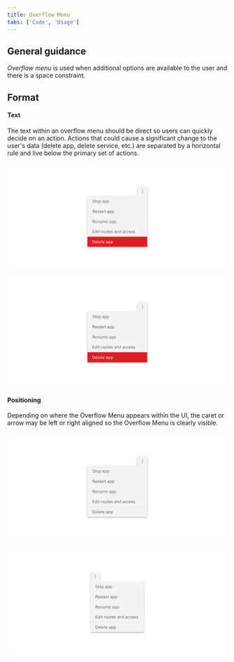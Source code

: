 ```yaml
---
title: Overflow Menu
tabs: ['Code', 'Usage']
---
```


## General guidance


_Overflow menu_ is used when additional options are available to the user and there is a space constraint.


## Format

#### Text

The text within an overflow menu should be direct so users can quickly decide on an action. Actions that could cause a significant change to the user's data (delete app, delete service, etc.) are separated by a horizontal rule and live below the primary set of actions.

<ImageComponent cols="8">

![An overflow menu with a significant action](images/overflow-menu-usage-1.png)

</ImageComponent>

<ImageComponent cols="8">

![An overflow menu with a significant action](images/overflow-menu-usage-1.png)

</ImageComponent>

#### Positioning

Depending on where the Overflow Menu appears within the UI, the caret or arrow may be left or right aligned so the Overflow Menu is clearly visible.

<ImageComponent cols="8" caption="Right-aligned Overflow Menu">

![Overflow menu right aligned](images/overflow-menu-usage-2.png)

</ImageComponent>

<ImageComponent cols="8" caption="Left-aligned Overflow Menu">

![overflow menu left aligned](images/overflow-menu-usage-3.png)

</ImageComponent>